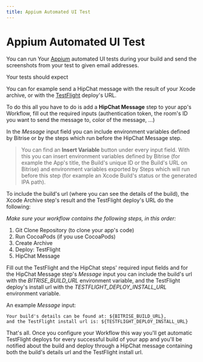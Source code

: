 ```yaml
---
title: Appium Automated UI Test
---
```


# Appium Automated UI Test

You can run Your [Appium](http://appium.io/) automated UI tests during
your build and send the screenshots from your test to given email addresses.

Your tests should expect 





You can for example send a HipChat message with the result of
your Xcode archive, or with the [TestFlight](https://testflightapp.com/)
deploy's URL.

To do this all you have to do is add a **HipChat Message** step to
your app's Workflow, fill out the required inputs (authentication token,
the room's ID you want to send the message to, color of the message, ...)

In the *Message* input field you can include environment variables
defined by Bitrise or by the steps which run before the HipChat Message step.

> You can find an **Insert Variable** button under every input field.
> With this you can insert environment variables defined by Bitrise
> (for example the App's title, the Build's unique ID or the Build's
> URL on Bitrise) and environment variables exported by Steps
> which will run before this step (for example an Xcode Build's
> status or the generated IPA path).

To include the build's url (where you can see the details of the build),
the Xcode Archive step's result and the TestFlight deploy's URL
do the following:

*Make sure your workflow contains the following steps, in this order:*

1. Git Clone Repository (to clone your app's code)
2. Run CocoaPods (if you use CocoaPods)
3. Create Archive
4. Deploy: TestFlight
5. HipChat Message

Fill out the TestFlight and the HipChat steps' required input fields
and for the HipChat Message step's *Message* input you can include
the build's url with the *BITRISE_BUILD_URL* environment variable,
and the TestFlight deploy's install url with the *TESTFLIGHT_DEPLOY_INSTALL_URL*
environment variable.

An example *Message* input:

    Your build's details can be found at: ${BITRISE_BUILD_URL},
    and the TestFlight install url is: ${TESTFLIGHT_DEPLOY_INSTALL_URL}

That's all. Once you configure your Workflow this way you'll
get automatic TestFlight deploys for every successful build
of your app and you'll be notified about the build and
deploy through a HipChat message containing both the build's details
url and the TestFlight install url.
